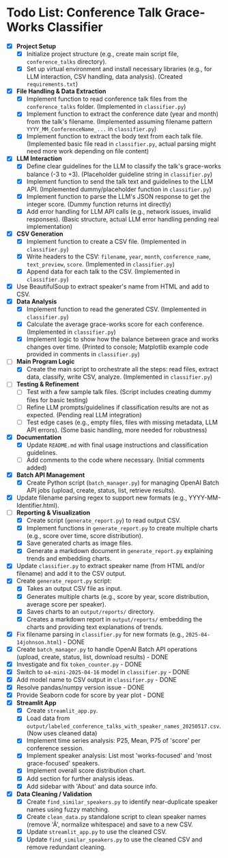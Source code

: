 # Todo List: Conference Talk Grace-Works Classifier

- [x] **Project Setup**
    - [x] Initialize project structure (e.g., create main script file, `conference_talks` directory).
    - [x] Set up virtual environment and install necessary libraries (e.g., for LLM interaction, CSV handling, data analysis). (Created `requirements.txt`)
- [x] **File Handling & Data Extraction**
    - [x] Implement function to read conference talk files from the `conference_talks` folder. (Implemented in `classifier.py`)
    - [x] Implement function to extract the conference date (year and month) from the talk's filename. (Implemented assuming filename pattern `YYYY_MM_ConferenceName_...` in `classifier.py`)
    - [x] Implement function to extract the body text from each talk file. (Implemented basic file read in `classifier.py`, actual parsing might need more work depending on file content)
- [x] **LLM Interaction**
    - [x] Define clear guidelines for the LLM to classify the talk's grace-works balance (-3 to +3). (Placeholder guideline string in `classifier.py`)
    - [x] Implement function to send the talk text and guidelines to the LLM API. (Implemented dummy/placeholder function in `classifier.py`)
    - [x] Implement function to parse the LLM's JSON response to get the integer score. (Dummy function returns int directly)
    - [x] Add error handling for LLM API calls (e.g., network issues, invalid responses). (Basic structure, actual LLM error handling pending real implementation)
- [x] **CSV Generation**
    - [x] Implement function to create a CSV file. (Implemented in `classifier.py`)
    - [x] Write headers to the CSV: `filename`, `year`, `month`, `conference_name`, `text_preview`, `score`. (Implemented in `classifier.py`)
    - [x] Append data for each talk to the CSV. (Implemented in `classifier.py`)
- [x] Use BeautifulSoup to extract speaker's name from HTML and add to CSV.
- [x] **Data Analysis**
    - [x] Implement function to read the generated CSV. (Implemented in `classifier.py`)
    - [x] Calculate the average grace-works score for each conference. (Implemented in `classifier.py`)
    - [x] Implement logic to show how the balance between grace and works changes over time. (Printed to console; Matplotlib example code provided in comments in `classifier.py`)
- [ ] **Main Program Logic**
    - [x] Create the main script to orchestrate all the steps: read files, extract data, classify, write CSV, analyze. (Implemented in `classifier.py`)
- [ ] **Testing & Refinement**
    - [ ] Test with a few sample talk files. (Script includes creating dummy files for basic testing)
    - [ ] Refine LLM prompts/guidelines if classification results are not as expected. (Pending real LLM integration)
    - [ ] Test edge cases (e.g., empty files, files with missing metadata, LLM API errors). (Some basic handling, more needed for robustness)
- [x] **Documentation**
    - [x] Update `README.md` with final usage instructions and classification guidelines.
    - [ ] Add comments to the code where necessary. (Initial comments added)
- [x] **Batch API Management**
  - [x] Create Python script (`batch_manager.py`) for managing OpenAI Batch API jobs (upload, create, status, list, retrieve results).
- [x] Update filename parsing regex to support new formats (e.g., YYYY-MM-Identifier.html).
- [ ] **Reporting & Visualization**
  - [x] Create script (`generate_report.py`) to read output CSV.
  - [x] Implement functions in `generate_report.py` to create multiple charts (e.g., score over time, score distribution).
  - [x] Save generated charts as image files.
  - [x] Generate a markdown document in `generate_report.py` explaining trends and embedding charts.
- [x] Update `classifier.py` to extract speaker name (from HTML and/or filename) and add it to the CSV output.
- [x] Create `generate_report.py` script:
    - [x] Takes an output CSV file as input.
    - [x] Generates multiple charts (e.g., score by year, score distribution, average score per speaker).
    - [x] Saves charts to an `output/reports/` directory.
    - [x] Creates a markdown report in `output/reports/` embedding the charts and providing text explanations of trends.
- [x] Fix filename parsing in `classifier.py` for new formats (e.g., `2025-04-14johnson.html`) - DONE
- [x] Create `batch_manager.py` to handle OpenAI Batch API operations (upload, create, status, list, download results) - DONE
- [x] Investigate and fix `token_counter.py` - DONE
- [x] Switch to `o4-mini-2025-04-16` model in `classifier.py` - DONE
- [x] Add model name to CSV output in `classifier.py` - DONE
- [x] Resolve pandas/numpy version issue - DONE
- [x] Provide Seaborn code for score by year plot - DONE
- [x] **Streamlit App**
    - [x] Create `streamlit_app.py`.
    - [x] Load data from `output/labeled_conference_talks_with_speaker_names_20250517.csv`. (Now uses cleaned data)
    - [x] Implement time series analysis: P25, Mean, P75 of 'score' per conference session.
    - [x] Implement speaker analysis: List most 'works-focused' and 'most grace-focused' speakers.
    - [x] Implement overall score distribution chart.
    - [x] Add section for further analysis ideas.
    - [x] Add sidebar with 'About' and data source info.
- [x] **Data Cleaning / Validation**
    - [x] Create `find_similar_speakers.py` to identify near-duplicate speaker names using fuzzy matching.
    - [x] Create `clean_data.py` standalone script to clean speaker names (remove 'Â', normalize whitespace) and save to a new CSV.
    - [x] Update `streamlit_app.py` to use the cleaned CSV.
    - [x] Update `find_similar_speakers.py` to use the cleaned CSV and remove redundant cleaning. 